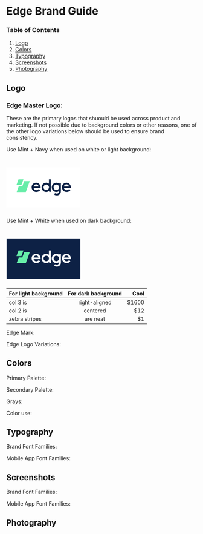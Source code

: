 # Edge Brand Guide

### Table of Contents
1. [Logo](#logo)
2. [Colors](#colors)
3. [Typography](#typography)
4. [Screenshots](#screenshots)
5. [Photography](#photography)

## Logo

### Edge Master Logo:
These are the primary logos that shuould be used across product and marketing. If not possible due to background colors or other reasons, one of the other logo variations below should be used to ensure brand consistency.

Use Mint + Navy when used on white or light background:
# ![Master Logo Mint and Navy](https://github.com/Reipun/waffle-beans/blob/master/Edge_MasterLogo_LightBg.png) 

Use Mint + White when used on dark background:
# ![Master Logo White and Navy](https://github.com/Reipun/waffle-beans/blob/master/Edge_MasterLogo_DarkBg.png)



| For light background        | For dark background           | Cool  |
| ------------- |:-------------:| -----:|
| col 3 is      | right-aligned | $1600 |
| col 2 is      | centered      |   $12 |
| zebra stripes | are neat      |    $1 |



Edge Mark:


Edge Logo Variations:


## Colors

Primary Palette:


Secondary Palette:


Grays:


Color use:


## Typography

Brand Font Families:


Mobile App Font Families:



## Screenshots

Brand Font Families:


Mobile App Font Families:


## Photography





